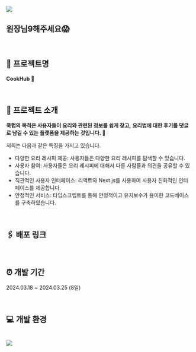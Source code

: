 <img src="https://capsule-render.vercel.app/api?type=waving&color=BDBDC8&height=150&section=header" />

## 원장님9해주세요😱

<br>

## 📌 프로젝트명
**CookHub 🌿**

<br>

## 📌 프로젝트 소개

**쿡헙의 목적은 사용자들이 요리와 관련된 정보를 쉽게 찾고,** 
**요리법에 대한 후기를 댓글로 남길 수 있는 플랫폼을 제공하는 것입니다. 🍳**

저희는 다음과 같은 특징을 가지고 있습니다.

- 다양한 요리 레시피 제공: 사용자들은 다양한 요리 레시피를 탐색할 수 있습니다.
- 사용자 참여: 사용자들은 요리 레시피에 대해서 다른 사람들과 의견을 공유할 수 있습니다.
- 직관적인 사용자 인터페이스: 리액트와 Next.js를 사용하여 사용자 친화적인 인터페이스를 제공합니다.
- 안정적인 서비스: 타입스크립트를 통해 안정적이고 유지보수가 용이한 코드베이스를 구축하였습니다.

<br>

## 🖇️ 배포 링크



<br>

## ⏰ 개발 기간

2024.03.18 ~ 2024.03.25 (8일)

<br>

## 💻 개발 환경



<br>

<img src="https://capsule-render.vercel.app/api?type=waving&color=BDBDC8&height=150&section=footer" />